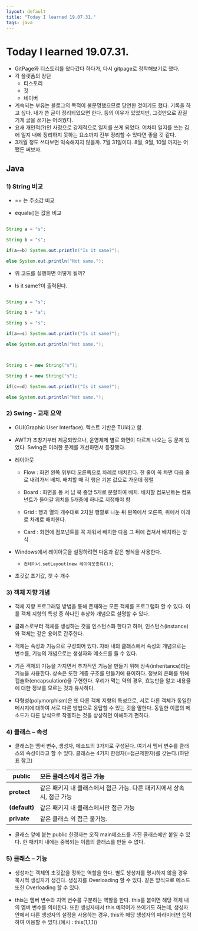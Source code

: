 ```yaml
---
layout: default
title: "Today I learned 19.07.31."
tags: java
---
```


# Today I learned 19.07.31.
- GitPage와 티스토리를 왔다갔다 하다가, 다시 gitpage로 정착해보기로 했다.
- 각 플랫폼의 장단
	- 티스토리
	- 깃
	- 네이버
- 계속되는 부유는 블로그의 목적이 불문명했으므로 당연한 것이기도 했다. 기록을 하고 싶다. 내가 쓴 글이 정리되었으면 한다. 등의 이유가 있었지만, 그것만으로 끈질기게 글을 쓰기는 어려웠다.
- 요새 개인적(?)인 사정으로 강제적으로 일지를 쓰게 되었다. 어차피 일지를 쓰는 김에 일지 내에 정리하지 못하는 요소까지 전부 정리할 수 있다면 좋을 것 같다. 
- 3개월 정도 쓰다보면 익숙해지지 않을까. 7월 31일이다. 8월, 9월, 10월 까지는 어쨌든 써보자.

## Java
### 1) String 비교

- == 는 주소값 비교

- equals()는 값을 비교

```java

String a = "s";

String b = "s";

if(a==b) System.out.println("Is it same?");

else System.out.println("Not same.");

```



- 위 코드를 실행하면 어떻게 될까?

- Is it same?이 출력된다.



```java

String a = "s";

String b = "a";

String s = "s";

if(a==s) System.out.println("Is it same?");

else System.out.println("Not same.");



String c = new String("s");

String d = new String("s");

if(c==d) System.out.println("Is it same?");

else System.out.println("Not same.");

```



### 2) Swing - 교재 요약

- GUI(Graphic User Interface). 텍스트 기반은 TUI라고 함.

- AWT가 초창기부터 제공되었으나, 운영체제 별로 화면이 다르게 나오는 등 문제 있었다. Swing은 이러한 문제를 개선하면서 등장했다.

- 레이아웃

	- Flow : 화면 왼쪽 위부터 오른쪽으로 차례로 배치한다. 한 줄이 꼭 차면 다음 줄로 내려가서 배치. 배치할 때 각 행은 기본 값으로 가운데 정렬

	- Board : 화면을 동 서 남 북 중앙 5개로 분할하여 배치. 배치할 컴포넌트는 컴포넌트가 들어갈 위치를 5개중에 하나로 지정해야 함

	- Grid : 행과 열의 개수대로 2차원 행렬로 나눈 뒤 왼쪽에서 오른쪽, 위에서 아래로 차례로 배치한다.

	- Card : 화면에 컴포넌트를 꼭 채워서 배치한 다음 그 뒤에 겹쳐서 배치하는 방식



- Windows에서 레이아웃을 설정하려면 다음과 같은 형식을 사용한다.

	- `컨테이너.setLayout(new 레이아웃종류());`



- 초깃값 초기값, 갯 수 개수

### 3) 객체 지향 개념

- 객체 지향 프로그래밍 방법을 통해 존재하는 모든 객체를 프로그램화 할 수 있다. 이를 객체 지향의 특성 중 하나인 추상화 개념으로 설명할 수 있다.

- 클래스로부터 객체를 생성하는 것을 인스턴스화 한다고 하며, 인스턴스(instance)와 객체는 같은 용어로 간주한다.
- 객체는 속성과 기능으로 구성되어 있다. 자바 내의 클래스에서 속성의 개념으로는 변수를, 기능의 개념으로는 생성자와 메소드를 들 수 있다.

- 기존 객체의 기능을 가지면서 추가적인 기능을 만들기 위해 상속(inheritance)라는 기능을 사용한다. 상속은 또한 계층 구조를 만들기에 용이하다. 정보의 은폐를 위해 캡슐화(encapsulation)을 구현한다. 우리가 먹는 약의 경우, 효능만을 알고 내용물에 대한 정보를 모르는 것과 유사하다.

- 다형성(polymorphism)은 또 다른 객체 지향의 특성으로, 서로 다른 객체가 동일한 메시지에 대하여 서로 다른 방법으로 응답할 수 있는 것을 말한다. 동일한 이름의 메소드가 다른 방식으로 작동하는 것을 상상하면 이해하기 편하다.

 

### 4) 클래스 – 속성

- 클래스는 멤버 변수, 생성자, 메소드의 3가지로 구성된다. 여기서 멤버 변수를 클래스의 속성이라고 할 수 있다. 클래스는 4가지 한정자(=접근제한자)를 갖는다.(하단 표 참고)

| **public**    | 모든   클래스에서 접근 가능                                  |
| ------------- | :----------------------------------------------------------- |
| **protect**   | 같은   패키지 내 클래스에서 접근 가능. 다른 패키지에서 상속 시, 접근   가능 |
| **(default)** | 같은   패키지 내 클래스에서만 접근 가능                      |
| **private**   | 같은   클래스 외 접근 불가능.                                |

- 클래스 앞에 붙는 public 한정자는 오직 main메소드를 가진 클래스에만 붙일 수 있다. 한 패키지 내에는 중복되는 이름의 클래스를 만들 수 없다.

 

### 5) 클래스 – 기능

- 생성자는 객체의 초깃값을 정하는 역할을 한다. 별도 생성자를 명시하지 않을 경우 묵시적 생성자가 생긴다. 생성자를 Overloading 할 수 있다. 같은 방식으로 메소드 또한 Overloading 할 수 있다.

- this는 멤버 변수와 지역 변수를 구분하는 역할을 한다. this를 붙이면 해당 객체 내의 멤버 변수를 의미한다. 또한 생성자에서 this 예약어가 쓰이기도 하는데, 생성자 안에서 다른 생성자의 설정을 사용하는 경우, this와 해당 생성자의 파라미터만 입력하여 이용할 수 있다.(예시 : this(1,1,1))